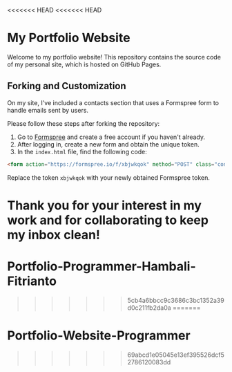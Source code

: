 <<<<<<< HEAD
<<<<<<< HEAD
# My Portfolio Website

Welcome to my portfolio website! This repository contains the source code of my personal site, which is hosted on GitHub Pages.

## Forking and Customization

On my site, I've included a contacts section that uses a Formspree form to handle emails sent by users. 

Please follow these steps after forking the repository:

1. Go to [Formspree](https://formspree.io/) and create a free account if you haven't already.
2. After logging in, create a new form and obtain the unique token.
3. In the `index.html` file, find the following code:

```html
<form action="https://formspree.io/f/xbjwkqok" method="POST" class="contact__form grid" id="submit_form">
```

Replace the token `xbjwkqok` with your newly obtained Formspree token.

Thank you for your interest in my work and for collaborating to keep my inbox clean!
=======
# Portfolio-Programmer-Hambali-Fitrianto
>>>>>>> 5cb4a6bbcc9c3686c3bc1352a39d0c211fb2da0a
=======
# Portfolio-Website-Programmer
>>>>>>> 69abcd1e05045e13ef395526dcf52786120083dd
